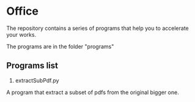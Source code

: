 # Office

The repository contains a series of programs that help you to accelerate your works.

The programs are in the folder "programs"

## Programs list

1. extractSubPdf.py

A program that extract a subset of pdfs from the original bigger one.